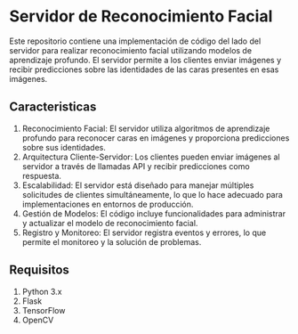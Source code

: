 # Servidor de Reconocimiento Facial
Este repositorio contiene una implementación de código del lado del servidor para realizar reconocimiento facial utilizando modelos de aprendizaje profundo. El servidor permite a los clientes enviar imágenes y recibir predicciones sobre las identidades de las caras presentes en esas imágenes.

## Caracteristicas
1. Reconocimiento Facial: El servidor utiliza algoritmos de aprendizaje profundo para reconocer caras en imágenes y proporciona predicciones sobre sus identidades.
2. Arquitectura Cliente-Servidor: Los clientes pueden enviar imágenes al servidor a través de llamadas API y recibir predicciones como respuesta.
3. Escalabilidad: El servidor está diseñado para manejar múltiples solicitudes de clientes simultáneamente, lo que lo hace adecuado para implementaciones en entornos de producción.
4. Gestión de Modelos: El código incluye funcionalidades para administrar y actualizar el modelo de reconocimiento facial.
5. Registro y Monitoreo: El servidor registra eventos y errores, lo que permite el monitoreo y la solución de problemas.
## Requisitos
1. Python 3.x
2. Flask
3. TensorFlow
4. OpenCV
